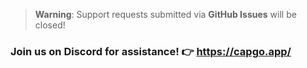 > **Warning**: Support requests submitted via **GitHub Issues** will be closed!

### Join us on Discord for assistance! 👉 https://capgo.app/
